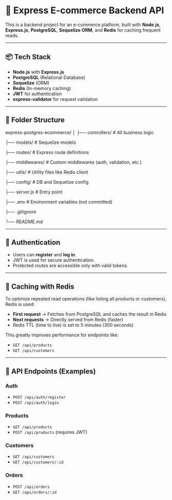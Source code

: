 # 🛒 Express E-commerce Backend API

This is a backend project for an e-commerce platform, built with **Node.js**, **Express.js**, **PostgreSQL**, **Sequelize ORM**, and **Redis** for caching frequent reads.

---

## 📦 Tech Stack

- **Node.js** with **Express.js**
- **PostgreSQL** (Relational Database)
- **Sequelize** (ORM)
- **Redis** (In-memory caching)
- **JWT** for authentication
- **express-validator** for request validation

---

## 📁 Folder Structure

express-postgres-ecommerce/
│
├── controllers/ # All business logic

├── models/ # Sequelize models

├── routes/ # Express route definitions

├── middlewares/ # Custom middlewares (auth, validation, etc.)

├── utils/ # Utility files like Redis client

├── config/ # DB and Sequelize config

├── server.js # Entry point

├── .env # Environment variables (not committed)

├── .gitignore

└── README.md

---

## 🔐 Authentication

- Users can **register** and **log in**.
- JWT is used for secure authentication.
- Protected routes are accessible only with valid tokens.

---

## 🚀 Caching with Redis

To optimize repeated read operations (like listing all products or customers), Redis is used:

- **First request** → Fetches from PostgreSQL and caches the result in Redis
- **Next requests** → Directly served from Redis (faster)
- Redis TTL (time to live) is set to 5 minutes (300 seconds)

This greatly improves performance for endpoints like:
- `GET /api/products`
- `GET /api/customers`

---

## 🔄 API Endpoints (Examples)

### Auth

- `POST /api/auth/register`  
- `POST /api/auth/login`

### Products

- `GET /api/products`
- `POST /api/products` (requires JWT)

### Customers

- `GET /api/customers`
- `GET /api/customers/:id`

### Orders

- `POST /api/orders`
- `GET /api/orders/:id`
